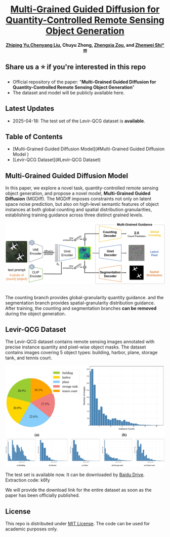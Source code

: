 <div align="center">
 <h1>
  <a href="https://xxx">Multi-Grained Guided Diffusion for Quantity-Controlled Remote Sensing Object Generation</a>
</h1>

**[Zhiping Yu](https://scholar.google.com.tw/citations?user=qgldqJAAAAAJ&hl=en),[Chenyang Liu](https://chen-yang-liu.github.io/), Chuyu Zhong, [Zhengxia Zou](https://scholar.google.com.hk/citations?hl=en&user=DzwoyZsAAAAJ), and [Zhenwei Shi*✉](https://scholar.google.com.hk/citations?hl=en&user=kNhFWQIAAAAJ)**

</div>


## Share us a :star: if you're interested in this repo

- Official repository of the paper: "**Multi-Grained Guided Diffusion for Quantity-Controlled Remote Sensing Object Generation**" 
- The dataset and model will be publicly available here.
## Latest Updates
- 2025-04-18: The test set of the Levir-QCG dataset is **available**.

## Table of Contents
- [Multi-Grained Guided Diffusion Model](#Multi-Grained Guided Diffusion Model )
- [Levir-QCG Dataset](#Levir-QCG Dataset)

## Multi-Grained Guided Diffusion Model
In this paper, we explore a novel task, quantity-controlled remote sensing object generation, and propose a novel model, **Multi-Grained Guided Diffusion** (MGDiff). The MGDiff imposes constraints not only on latent space noise prediction, but also on high-level semantic features of object instances at both global counting and spatial distribution granularities, establishing training guidance across three distinct grained levels. 
<br>

<div align="center">
  <img src="images/framework.jpg" width="900"/>
</div>

<br>

The counting branch provides global-granularity quantity guidance. and the segmentation branch provides spatial-granularity distribution guidance. After training, the counting and segmentation branches **can be removed** during the object generation.

## Levir-QCG Dataset
The Levir-QCG dataset contains remote sensing images annotated with precise instance quantity and pixel-wise object masks. The dataset contains images covering 5 object types: building, harbor, plane, storage tank, and tennis court.

<div align="center">
  <img src="images/dataset_overall.jpg" width="650"/>
</div>
<div align="center">
  <img src="images/dataset_distribution.jpg" width="850"/>
</div>

The test set is available now. It can be downloaded by [Baidu Drive](https://pan.baidu.com/s/1Esteen3FSvDoFCXwi5-A6Q). Extraction code: k6fy

We will provide the download link for the entire dataset as soon as the paper has been officially published.

## License

This repo is distributed under [MIT License](https://github.com/Chen-Yang-Liu/Change-Agent/blob/main/LICENSE.txt). The code can be used for academic purposes only.

[//]: # (## Contact Us)

[//]: # (If you have any other questions❓, please contact us in time 👬)
